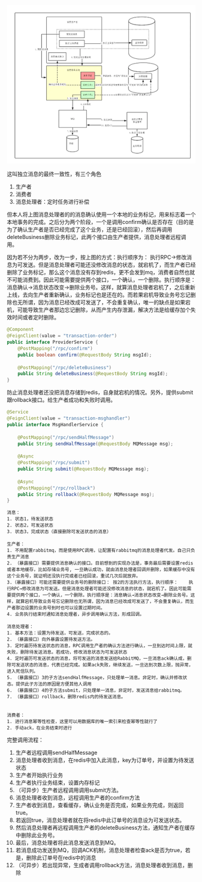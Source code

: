 ![image](16d613189a77b85e.jpg)

这叫独立消息的最终一致性，有三个角色

1. 生产者
2. 消费者
3. 消息处理者：定时任务进行补偿



但本人将上图消息处理者的的消息确认使用一个本地的业务标记，用来标志着一个本地事务的完成。之后分为两个阶段，一个是调用confirm确认是否存在（目的是为了确认生产者是否已经完成了这个业务，还是已经回滚），然后再调用deleteBusiness删除业务标记，此两个接口由生产者提供，消息处理者远程调用。

因为若不分为两步，改为一步，按上图的方式：执行顺序为：	执行RPC→修改消息为可发送。但是消息处理者可能还没修改消息的状态，就宕机了，而生产者已经删除了业务标记，那么这个消息没有存到redis，更不会发到mq，消费者自然也就不可能消费到。因此可能需要提供两个接口，一个确认，一个删除。执行顺序是：消息确认→消息状态改变→删除业务号。这样，就算消息处理者宕机了，之后重新上线，去向生产者重新确认，业务标记也是还在的。而若果宕机导致业务号忘记删除也无所谓，因为消息已经改成可发送了，不会重复确认，唯一的缺点是如果宕机，可能导致生产者那边忘记删除，从而产生内存泄漏，解决方法是给缓存加个失效时间或者定时删除。

```java
@Component
@FeignClient(value = "transaction-order")
public interface ProviderService {
    @PostMapping("/rpc/confirm")
    public boolean confirm(@RequestBody String msgId);

    @PostMapping("/rpc/deleteBusiness")
    public String deleteBusiness(@RequestBody String msgId);
}
```

防止消息处理者还没把消息存储到redis，自身就宕机的情况。另外，提供submit跟rollback接口。给生产者成功和失败时调用。

```java
@Service
@FeignClient(value = "transaction-msghandler")
public interface MsgHandlerService {

    @PostMapping("/rpc/sendHalfMessage")
    public String sendHalfMessage(@RequestBody MQMessage msg);

    @Async
    @PostMapping("/rpc/submit")
    public String submit(@RequestBody MQMessage msg);

    @Async
    @PostMapping("/rpc/rollback")
    public String rollback(@RequestBody MQMessage msg);
}
```



```
消息：
1. 状态1，待发送状态
2. 状态2，可发送状态
3. 状态3，完成状态（直接删除可发送状态的消息）

生产者：
1. 不用配置rabbitmq，而是使用RPC调用，让配置有rabbitmq的消息处理者代发。自己只负责生产消息 
2. （暴露接口）需要提供消息确认的接口。目前想到的实现办法是，事务最后需要设置redis或者本地缓存，比如存储业务号, 一旦确认成功，就由消息处理者回调并删除，如果缓存中没有这个业务号，就证明还没执行完或者已经回滚，重试几次后就放弃。
3.（暴露接口）可能还需要提供业务号的删除接口： 按2的方法执行方法，执行顺序：	执行RPC→修改消息为可发送。但是消息处理者可能还没修改消息的状态，就宕机了。因此可能需要提供两个接口，一个确认，一个删除。执行顺序是：消息确认→消息状态改变→删除业务号。这样，就算宕机导致业务号忘记删除也无所谓，因为消息已经改成可发送了，不会重复确认，而生产者那边设置的业务号到时也可以设置过期时间。
4. 业务执行结束时通知消息处理者，异步调用确认方法，形成回调。

消息处理者：
1. 基本方法：设置为待发送，可发送，完成状态的。
2. （暴露接口）向外暴露设置待发送方法。
3. 定时遍历待发送状态的消息，RPC调用生产者的确认方法进行确认，一旦到达时间上限，就失败，删除待发送消息。若成功，修改消息状态为可发送状态
4. 定时遍历可发送状态的消息，将可发送的消息发送给RabbitMQ，一旦消息ack确认成，删除可发送状态的消息，代表已经完成。如果ack失败，继续发送，一旦达到次数上限，抛异常，进入死信队列。
5. （暴露接口）3的子方法sendHalfMessage，只处理单一消息。非定时，确认并修改状态。提供此子方法的原因是方便其他人调用
6. （暴露接口）4的子方法submit，只处理单一消息，非定时，发送消息给rabbitmq。
7. （暴露接口）rollback，删除redis内的待发送消息。


消费者：
1. 进行消息幂等性检查，这里可以用数据库的唯一索引来检查幂等性就行了
2. 手动ack，在业务结束时进行

```



完整调用流程：

1. 生产者远程调用sendHalfMessage
2. 消息处理者收到消息，在redis中加入此消息，key为订单号，并设置为待发送状态
3. 生产者开始执行业务
4. 生产者执行业务结束，设置内存标记
5. （可异步）生产者远程调用调用submit方法。
6. 消息处理者收到消息，远程调用生产者的confirm方法
7. 生产者收到消息，查看缓存，确认业务是否完成，如果业务完成，则返回true。
8. 若返回true，消息处理者就在将redis中此订单号的消息设为可发送状态。
9. 然后消息处理者再远程调用生产者的deleteBusiness方法，通知生产者在缓存中删除此业务号。
10. 最后，消息处理者将此消息发送消息到MQ。
11. 若消息成功发送到MQ，回调ACK机制，消息处理者检查ack是否为true，若是，删除此订单号在redis中的消息
12. （可异步）若出现异常，生成者调用rollback方法，消息处理者收到消息，删除